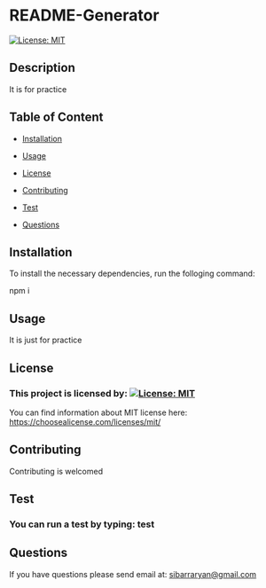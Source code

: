 
   
 
 # README-Generator
 
 
  [![License: MIT](https://img.shields.io/badge/License-MIT-yellow.svg)](https://opensource.org/licenses/MIT)
 
  ## Description
  It is for practice


## Table of Content
  
  * [Installation](#installation)
  
  * [Usage](#usage
)
  
  *  [License](#license)

  * [Contributing](#contributing)

  * [Test](#test)

  * [Questions](#questions)
## Installation

  To install the necessary dependencies, run the folloging command: 

  npm i

## Usage
It is just for practice

## License
### This project is licensed by:  [![License: MIT](https://img.shields.io/badge/License-MIT-yellow.svg)](https://opensource.org/licenses/MIT)
You can find information about MIT license here: https://choosealicense.com/licenses/mit/


## Contributing
Contributing is welcomed

## Test
### You can run a test by typing: test  

## Questions
If you have questions please send email at: sibarraryan@gmail.com
  